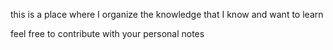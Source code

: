 this is a place where I organize the knowledge that I know and want to learn

feel free to contribute with your personal notes


